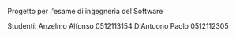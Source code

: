 Progetto per l'esame di ingegneria del Software

Studenti:
Anzelmo Alfonso 0512113154
D'Antuono Paolo 0512112305
